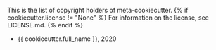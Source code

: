 This is the list of copyright holders of meta-cookiecutter.
{% if cookiecutter.license != "None" %}
For information on the license, see LICENSE.md.
{% endif %}

* {{ cookiecutter.full_name }}, 2020
